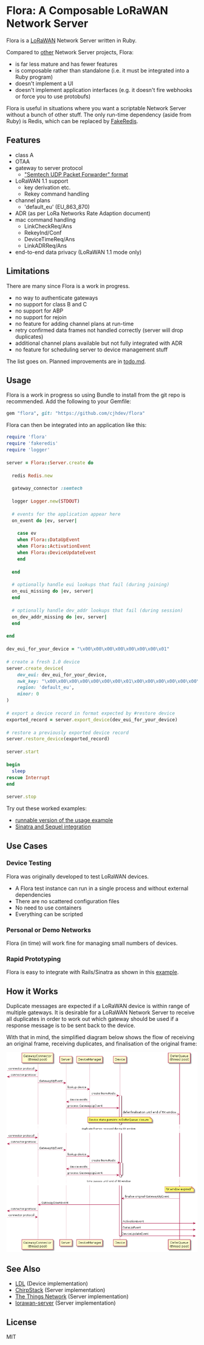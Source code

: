 Flora: A Composable LoRaWAN Network Server
==========================================

Flora is a [LoRaWAN](https://en.wikipedia.org/wiki/LoRa#LoRaWAN) 
Network Server written in Ruby.

Compared to [other](#see-also) Network Server projects, Flora:

- is far less mature and has fewer features
- is composable rather than standalone (i.e. it must be integrated into a Ruby program)
- doesn't implement a UI
- doesn't implement application interfaces (e.g. it doesn't fire webhooks or force you to use protobufs)

Flora is useful in situations where you want a scriptable Network Server 
without a bunch of other stuff. The only run-time dependency (aside from Ruby) is Redis, which can be
replaced by [FakeRedis](https://github.com/guilleiguaran/fakeredis).

## Features

- class A
- OTAA
- gateway to server protocol
    - ["Semtech UDP Packet Forwarder" format](https://github.com/Lora-net/packet_forwarder)
- LoRaWAN 1.1 support
    - key derivation etc.
    - Rekey command handling
- channel plans
    - 'default_eu' (EU_863_870)
- ADR (as per LoRa Networks Rate Adaption document)
- mac command handling
    - LinkCheckReq/Ans
    - RekeyInd/Conf
    - DeviceTimeReq/Ans
    - LinkADRReq/Ans  
- end-to-end data privacy (LoRaWAN 1.1 mode only)

## Limitations

There are many since Flora is a work in progress.

- no way to authenticate gateways
- no support for class B and C
- no support for ABP
- no support for rejoin
- no feature for adding channel plans at run-time
- retry confirmed data frames not handled correctly (server will drop duplicates)
- additional channel plans available but not fully integrated with ADR
- no feature for scheduling server to device management stuff

The list goes on. Planned improvements are in [todo.md](todo.md).
        
## Usage

Flora is a work in progress so using Bundle to install from the git
repo is recommended. Add the following to your Gemfile:

~~~ ruby
gem "flora", git: "https://github.com/cjhdev/flora"
~~~

Flora can then be integrated into an application like this:

~~~ ruby
require 'flora'
require 'fakeredis'
require 'logger'

server = Flora::Server.create do

  redis Redis.new

  gateway_connector :semtech
  
  logger Logger.new(STDOUT)
  
  # events for the application appear here
  on_event do |ev, server|
  
    case ev
    when Flora::DataUpEvent           
    when Flora::ActivationEvent    
    when Flora::DeviceUpdateEvent
    end
       
  end
  
  # optionally handle eui lookups that fail (during joining)
  on_eui_missing do |ev, server|    
  end
  
  # optionally handle dev_addr lookups that fail (during session)
  on_dev_addr_missing do |ev, server|  
  end
  
end

dev_eui_for_your_device = "\x00\x00\x00\x00\x00\x00\x00\x01"

# create a fresh 1.0 device
server.create_device(
    dev_eui: dev_eui_for_your_device,
    nwk_key: "\x00\x00\x00\x00\x00\x00\x00\x01\x00\x00\x00\x00\x00\x00\x00\x01",
    region: 'default_eu',
    minor: 0
)

# export a device record in format expected by #restore device
exported_record = server.export_device(dev_eui_for_your_device)

# restore a previously exported device record
server.restore_device(exported_record)

server.start

begin
  sleep
rescue Interrupt
end

server.stop
~~~

Try out these worked examples:

- [runnable version of the usage example](examples/stdout)
- [Sinatra and Sequel integration](examples/sinatra)

## Use Cases

### Device Testing

Flora was originally developed to test LoRaWAN devices.

- A Flora test instance can run in a single process and without external dependencies
- There are no scattered configuration files
- No need to use containers
- Everything can be scripted

### Personal or Demo Networks

Flora (in time) will work fine for managing small numbers of devices.
        
### Rapid Prototyping

Flora is easy to integrate with Rails/Sinatra as shown in this
[example](examples/sinatra).

## How it Works

Duplicate messages are expected if a LoRaWAN device is within range of 
multiple gateways. It is desirable for a LoRaWAN Network Server to receive
all duplicates in order to work out which gateway should be used if a 
response message is to be sent back to the device.

With that in mind, the simplified diagram below shows the flow of 
receiving an original frame, receiving duplicates, and finalisation 
of the original frame:

![sequence diagram](sequence_diagram.png)

## See Also

- [LDL](https://github.com/cjhdev/lora_device_lib) (Device implementation)
- [ChirpStack](https://www.chirpstack.io/) (Server implementation)
- [The Things Network](https://github.com/TheThingsNetwork) (Server implementation)
- [lorawan-server](https://github.com/gotthardp/lorawan-server) (Server implementation)

## License

MIT
